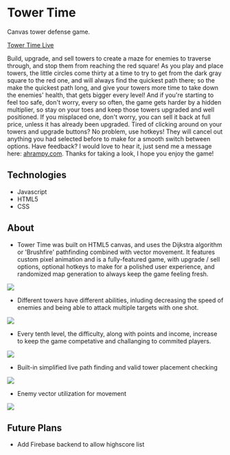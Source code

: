 # Tower Time
Canvas tower defense game.

[Tower Time Live](https://towertime.herokuapp.com/)

Build, upgrade, and sell towers to create a maze for enemies to traverse through, and stop them from reaching the red square! As you play and place towers, the little circles come thirty at a time to try to get from the dark gray square to the red one, and will always find the quickest path there; so the make the quickest path long, and give your towers more time to take down the enemies' health, that gets bigger every level! And if you're starting to feel too safe, don't worry, every so often, the game gets harder by a hidden multiplier, so stay on your toes and keep those towers upgraded and well positioned. If you misplaced one, don't worry, you can sell it back at full price, unless it has already been upgraded. Tired of clicking around on your towers and upgrade buttons? No problem, use hotkeys! They will cancel out anything you had selected before to make for a smooth switch between options. Have feedback? I would love to hear it, just send me a message here: [ahrampy.com]( https://www.ahrampy.com). Thanks for taking a look, I hope you enjoy the game!

## Technologies

* Javascript
* HTML5
* CSS

## About

* Tower Time was built on HTML5 canvas, and uses the Dijkstra algorithm or 'Brushfire' pathfinding combined with vector movement. It features custom pixel animation and is a fully-featured game, with upgrade / sell options, optional hotkeys to make for a polished user experience, and randomized map generation to always keep the game feeling fresh.

<img src="https://imgur.com/td8tiXC.png"/>

* Different towers have different abilities, inluding decreasing the speed of enemies and being able to attack multiple targets with one shot.

<img src="https://imgur.com/vlwicHs.png"/>

* Every tenth level, the difficulty, along with points and income, increase to keep the game competative and challanging to commited players.

<img src="https://i.imgur.com/P400Hzf.png"/>

* Built-in simplified live path finding and valid tower placement checking

<img src="https://i.imgur.com/weSGoxK.png"/>

* Enemy vector utilization for movement

<img src="https://i.imgur.com/zHEqY6U.png"/>

## Future Plans

* Add Firebase backend to allow highscore list
